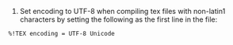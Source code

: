 1. Set encoding to UTF-8 when compiling tex files with non-latin1 characters by
   setting the following as the first line in the file:

```
%!TEX encoding = UTF-8 Unicode
```
